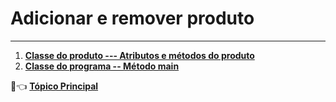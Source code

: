 # Adicionar e remover produto

***

1. [**Classe do produto --- Atributos e métodos do produto**](https://github.com/pliniopereira10/resolucao-desafios-java/blob/main/linguagem-orientada-objeto/adicionarRemoverProduto/entities/Product.java)
2. [**Classe do programa -- Método main**](https://github.com/pliniopereira10/resolucao-desafios-java/blob/main/linguagem-orientada-objeto/adicionarRemoverProduto/application/App.java)

:dart::point_left:  [**Tópico Principal**](https://github.com/pliniopereira10/resolucao-desafios-java)
